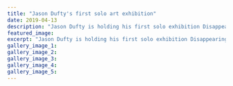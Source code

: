 ```yaml
---
title: "Jason Dufty's first solo art exhibition"
date: 2019-04-13
description: "Jason Dufty is holding his first solo exhibition Disappearing Shanghai at Milbank Gallery this week."
featured_image: 
excerpt: "Jason Dufty is holding his first solo exhibition Disappearing Shanghai at Milbank Gallery this week."
gallery_image_1: 
gallery_image_2: 
gallery_image_3: 
gallery_image_4: 
gallery_image_5: 
---
```

